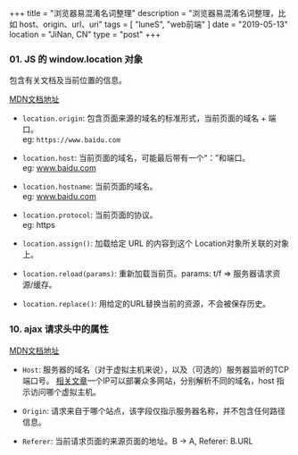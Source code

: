 +++
title = "浏览器易混淆名词整理"
description = "浏览器易混淆名词整理，比如 host、origin、url、uri"
tags = [ "luneS", "web前端" ]
date = "2019-05-13"
location = "JiNan, CN"
type = "post"
+++

### 01. JS 的 window.location 对象

包含有关文档及当前位置的信息。

[MDN文档地址](https://developer.mozilla.org/zh-CN/docs/Web/API/Window/location)

* `location.origin`: 包含页面来源的域名的标准形式，当前页面的域名 + 端口。
<br>eg: `https://www.baidu.com`

* `location.host`: 当前页面的域名，可能最后带有一个“：”和端口。
<br>eg: www.baidu.com

* `location.hostname`: 当前页面的域名。
<br>eg: www.baidu.com

* `location.protocol`: 当前页面的协议。
<br>eg: https

* `location.assign()`: 加载给定 URL 的内容到这个 Location对象所关联的对象上。

* `location.reload(params)`: 重新加载当前页。params: t/f => 服务器请求资源/缓存。

* `location.replace()`: 用给定的URL替换当前的资源，不会被保存历史。

### 10. ajax 请求头中的属性

[MDN文档地址](https://developer.mozilla.org/zh-CN/docs/Web/HTTP)

* `Host`: 服务器的域名（对于虚拟主机来说），以及（可选的）服务器监听的TCP端口号。
[相关文章](https://blog.csdn.net/netdxy/article/details/51195560)一个IP可以部署众多网站，分别解析不同的域名，host 指示访问哪个虚拟主机。 

* `Origin`: 请求来自于哪个站点，该字段仅指示服务器名称，并不包含任何路径信息。

* `Referer`: 当前请求页面的来源页面的地址。B -> A, Referer: B.URL
